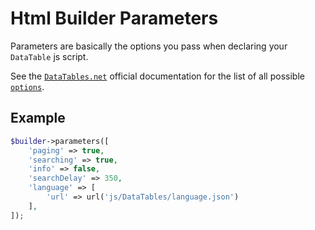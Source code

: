 # Html Builder Parameters

Parameters are basically the options you pass when declaring your `DataTable` js script.

See the [`DataTables.net`](https://DataTables.net) official documentation for the list of all possible [`options`](https://DataTables.net/reference/option/).


## Example
```php
$builder->parameters([
	'paging' => true,
	'searching' => true,
	'info' => false,
	'searchDelay' => 350,
	'language' => [
		'url' => url('js/DataTables/language.json')
	],
]);
```
